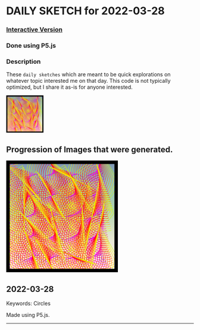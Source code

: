 # DAILY SKETCH for 2022-03-28

### [Interactive Version](https://ram-n.github.io/generative_art/daily_sketches/2022/2022-03-28) 
 ### Done using P5.js

### Description

These `daily sketches` which are meant to be quick explorations     on whatever topic interested me on that day. This code is not typically optimized, but I share it as-is     for anyone interested.

<img src = 'images/keep_2022-04-03-22-03-50.png' width = '100'> 

## Progression of Images that were generated.

<img src = 'images/keep_2022-04-03-22-03-50.png' width = '300'> 




## 2022-03-28
Keywords: Circles
 

Made using P5.js. 

-----

